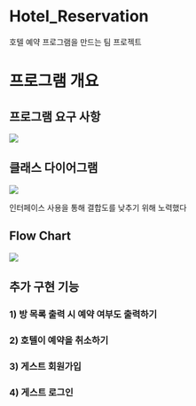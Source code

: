 # Hotel_Reservation
호텔 예약 프로그램을 만드는 팀 프로젝트

# 프로그램 개요
## 프로그램 요구 사항
![](https://velog.velcdn.com/images/ayoung3052/post/86684236-f8e3-47ea-96db-500fe2f5519c/image.png)

## 클래스 다이어그램

![](https://velog.velcdn.com/images/ayoung3052/post/514770a7-f823-4a0c-a8df-3160994afc0e/image.jpeg)

인터페이스 사용을 통해 결합도를 낮추기 위해 노력했다



## Flow Chart

![](https://velog.velcdn.com/images/ayoung3052/post/3e72a513-3665-4ba4-b462-54006cbd0579/image.jpeg)


## 추가 구현 기능
### 1) 방 목록 출력 시 예약 여부도 출력하기

### 2) 호텔이 예약을 취소하기

### 3) 게스트 회원가입

### 4) 게스트 로그인


